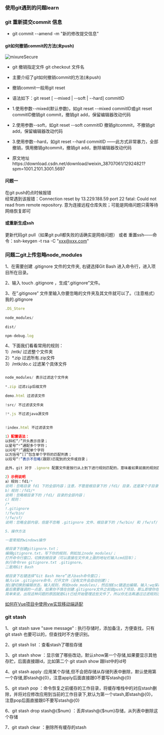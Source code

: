 ### 使用git遇到的问题learn
### git 重新提交commit 信息
- git commit --amend -m "新的修改提交信息"
#### git如何撤销commit的方法(未push)
<img :src="$withBase('/gitcommit.png')" alt="mixureSecure">

- git 撤销指定文件 git checkout 文件名

- 主要介绍了git如何撤销commit的方法(未push)

- 撤销commit一般用git reset 

- 语法如下：git reset [ --mixed | --soft | --hard] commitID

- 1.使用参数--mixed(默认参数)，如git reset --mixed commitID或git reset commitID撤销git commit，撤销git add，保留编辑器改动代码

- 2.使用参数--soft，如git reset --soft commitID 撤销gitcommit，不撤销git add，保留编辑器改动代码

- 3.使用参数--hard，如git reset --hard commitID ——此方式非常暴力，全部撤销，慎用撤销gitcommit，撤销git add，删除编辑器改动代码


- 原文地址https://download.csdn.net/download/weixin_38707061/12924821?spm=1001.2101.3001.5697

#### 问题一
在git push的点时候报错<br />
经常遇到该报错：Connection reset by 13.229.188.59 port 22 fatal: Could not read from remote repository.
意为连接远程仓库失败；可能是网络问题只需等待网络恢复即可
#### 或重新生成ssh
更新代码git pull（如果git pull都失败的话确实是网络问题）  或者 重置ssh——命令：ssh-keygen -t rsa -C "xxx@xxx.com"
### 问题二git上传忽略node_modules
1、在需要创建 .gitignore 文件的文件夹, 右键选择Git Bash 进入命令行，进入项目所在目录。<br />

2、输入 touch .gitignore ，生成“.gitignore”文件。<br />

3、在”.gitignore” 文件里输入你要忽略的文件夹及其文件就可以了。（注意格式）<br />
我的.gitignore<br />
```js
.DS_Store
 
node_modules/
 
dist/

npm-debug.log

```

4、下面我们看看常用的规则：<br />
1）/mtk/               过滤整个文件夹<br />
2）*.zip                过滤所有.zip文件<br />
3）/mtk/do.c         过滤某个具体文件<br />
```js

node_modules/ 表示过滤这个文件夹
 
*.zip 过滤zip后缀文件
 
demo.html 过滤该文件
 
!src/ 不过滤该文件夹
 
!*.js 不过滤java源文件
 
 
!index.html 不过滤该文件

```
```js
1）配置语法：
以斜杠“/”开头表示目录；
以星号“*”通配多个字符；
以问号“?”通配单个字符
以方括号“[]”包含单个字符的匹配列表；
以叹号“!”表示不忽略(跟踪)匹配到的文件或目录；

此外，git 对于 .ignore 配置文件是按行从上到下进行规则匹配的，意味着如果前面的规则匹配的范围更大，则后面的规则将不会生效；

2）示例说明
a）规则：fd1/*
说明：忽略目录 fd1 下的全部内容；注意，不管是根目录下的 /fd1/ 目录，还是某个子目录 /child/fd1/ 目录，都会被忽略；
b）规则：/fd1/*
说明：忽略根目录下的 /fd1/ 目录的全部内容；
c）规则：
/*
!.gitignore
!/fw/bin/
!/fw/sf/
说明：忽略全部内容，但是不忽略 .gitignore 文件、根目录下的 /fw/bin/ 和 /fw/sf/ 目录；

5、操作方法

一是常规的windows操作

根目录下创建gitignore.txt；
编辑gitignore.txt，写下你的规则，例如加上node_modules/；
打开命令行窗口，切换到根目录（可以直接在文件夹上面的地址栏输入cmd回车）；
执行命令ren gitignore.txt .gitignore。
二是用Git Bash

根目录下右键选择“Git Bash Here”进入bash命令窗口；
输入vim .gitignore命令，打开文件（没有文件会自动创建）；
按i键切换到编辑状态，输入规则，例如node_modules/，然后按Esc键退出编辑，输入:wq保存退出。
最后需要强调的一点是，如果你不慎在创建.gitignore文件之前就push了项目，那么即使你在.gitignore文件中写入新的过滤规则，这些规则也不会起作用，Git仍然会对所有文件进行版本管理。
简单来说，出现这种问题的原因就是Git已经开始管理这些文件了，所以你无法再通过过滤规则过滤它们。因此一定要养成在项目开始就创建.gitignore文件的习惯，否则一旦push，处理起来会非常麻烦。
```
<a href="https://blog.csdn.net/qq_37818095/article/details/82145062" target="view_window">如何在Vue项目中使用vw实现移动端适配</a>


### git stash

1、 git stash save "save message"  : 执行存储时，添加备注，方便查找，只有git stash 也要可以的，但查找时不方便识别。

2、git stash list  ：查看stash了哪些存储

3、git stash show ：显示做了哪些改动，默认show第一个存储,如果要显示其他存贮，后面直接跟id，比如第二个 git stash show 跟list中的id号

4、git stash apply :应用某个存储,但不会把存储从存储列表中删除，默认使用第一个存储,即stash@{0}，注意apply后面直接跟0不要写stash@{0}

5、git stash pop ：命令恢复之前缓存的工作目录，将缓存堆栈中的对应stash删除，并将对应修改应用到当前的工作目录下,默认为第一个stash,即stash@{0}，注意pop后面直接跟0不要写stash@{0}

6、git stash drop stash@{$num} ：丢弃stash@{$num}存储，从列表中删除这个存储

7、git stash clear ：删除所有缓存的stash
